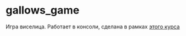 # gallows_game
Игра виселица. Работает в консоли, сделана в рамках <a href="https://zhukovsd.github.io/python-backend-learning-course/Projects/Hangman/">этого курса</a>
